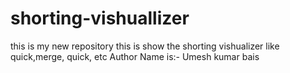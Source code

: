 # shorting-vishuallizer
this is my new repository this is show the shorting vishualizer like quick,merge, quick, etc
Author Name is:- Umesh kumar bais
